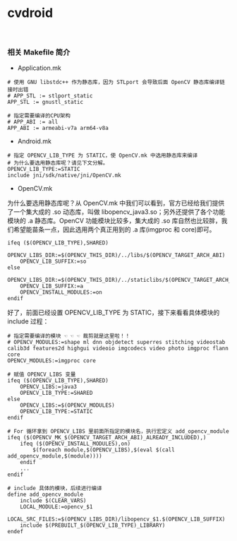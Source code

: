 # cvdroid

<br>

### 相关 Makefile 简介

*  Application.mk

```
# 使用 GNU libstdc++ 作为静态库，因为 STLport 会导致后面 OpenCV 静态库编译链接时出错
# APP_STL := stlport_static
APP_STL := gnustl_static

# 指定需要编译的CPU架构
# APP_ABI := all
APP_ABI := armeabi-v7a arm64-v8a
```

* Android.mk

```
# 指定 OPENCV_LIB_TYPE 为 STATIC，使 OpenCV.mk 中选用静态库来编译
# 为什么要选用静态库呢？请见下文分解。
OPENCV_LIB_TYPE:=STATIC
include jni/sdk/native/jni/OpenCV.mk
```

* OpenCV.mk

为什么要选用静态库呢？从 OpenCV.mk 中我们可以看到，官方已经给我们提供了一个集大成的 .so 动态库，叫做 libopencv_java3.so；另外还提供了各个功能模块的 .a 静态库。OpenCV 功能模块比较多，集大成的 .so 库自然也比较胖，我们希望能苗条一点，因此选用两个真正用到的 .a 库(imgproc 和 core)即可。

```
ifeq ($(OPENCV_LIB_TYPE),SHARED)
    OPENCV_LIBS_DIR:=$(OPENCV_THIS_DIR)/../libs/$(OPENCV_TARGET_ARCH_ABI)
    OPENCV_LIB_SUFFIX:=so
else
    OPENCV_LIBS_DIR:=$(OPENCV_THIS_DIR)/../staticlibs/$(OPENCV_TARGET_ARCH_ABI)
    OPENCV_LIB_SUFFIX:=a
    OPENCV_INSTALL_MODULES:=on
endif
```

好了，前面已经设置 OPENCV_LIB_TYPE 为 STATIC，接下来看看具体模块的 include 过程：

```
# 指定需要编译的模块 ☜ ☜ ☜ 裁剪就是这里啦！！
# OPENCV_MODULES:=shape ml dnn objdetect superres stitching videostab calib3d features2d highgui videoio imgcodecs video photo imgproc flann core
OPENCV_MODULES:=imgproc core

# 赋值 OPENCV_LIBS 变量
ifeq ($(OPENCV_LIB_TYPE),SHARED)
    OPENCV_LIBS:=java3
    OPENCV_LIB_TYPE:=SHARED
else
    OPENCV_LIBS:=$(OPENCV_MODULES)
    OPENCV_LIB_TYPE:=STATIC
endif

# For 循环拿到 OPENCV_LIBS 里前面所指定的模块名，执行宏定义 add_opencv_module
ifeq ($(OPENCV_MK_$(OPENCV_TARGET_ARCH_ABI)_ALREADY_INCLUDED),)
    ifeq ($(OPENCV_INSTALL_MODULES),on)
        $(foreach module,$(OPENCV_LIBS),$(eval $(call add_opencv_module,$(module))))
    endif
    ...
endif

# include 具体的模块，后续进行编译
define add_opencv_module
    include $(CLEAR_VARS)
    LOCAL_MODULE:=opencv_$1
    LOCAL_SRC_FILES:=$(OPENCV_LIBS_DIR)/libopencv_$1.$(OPENCV_LIB_SUFFIX)
    include $(PREBUILT_$(OPENCV_LIB_TYPE)_LIBRARY)
endef
```
